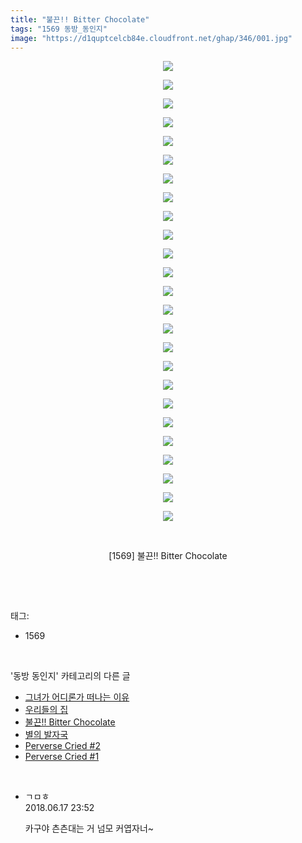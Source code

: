 ```yaml
---
title: "불끈!! Bitter Chocolate"
tags: "1569 동방_동인지"
image: "https://d1quptcelcb84e.cloudfront.net/ghap/346/001.jpg"
---
```

<div class="article">
<p style="text-align: center; clear: none; float: none;"><img src="{{ site.imgserver8 }}/ghap/346/001.jpg"/></p>
<p style="text-align: center; clear: none; float: none;"><img src="{{ site.imgserver8 }}/ghap/346/002.jpg"/></p>
<p style="text-align: center; clear: none; float: none;"><img src="{{ site.imgserver8 }}/ghap/346/003.jpg"/></p>
<p style="text-align: center; clear: none; float: none;"><img src="{{ site.imgserver8 }}/ghap/346/004.jpg"/></p>
<p style="text-align: center; clear: none; float: none;"><img src="{{ site.imgserver8 }}/ghap/346/005.jpg"/></p>
<p style="text-align: center; clear: none; float: none;"><img src="{{ site.imgserver8 }}/ghap/346/006.jpg"/></p>
<p style="text-align: center; clear: none; float: none;"><img src="{{ site.imgserver8 }}/ghap/346/007.jpg"/></p>
<p style="text-align: center; clear: none; float: none;"><img src="{{ site.imgserver8 }}/ghap/346/008.jpg"/></p>
<p style="text-align: center; clear: none; float: none;"><img src="{{ site.imgserver8 }}/ghap/346/009.jpg"/></p>
<p style="text-align: center; clear: none; float: none;"><img src="{{ site.imgserver8 }}/ghap/346/010.jpg"/></p>
<p style="text-align: center; clear: none; float: none;"><img src="{{ site.imgserver8 }}/ghap/346/011.jpg"/></p>
<p style="text-align: center; clear: none; float: none;"><img src="{{ site.imgserver8 }}/ghap/346/012.jpg"/></p>
<p style="text-align: center; clear: none; float: none;"><img src="{{ site.imgserver8 }}/ghap/346/013.jpg"/></p>
<p style="text-align: center; clear: none; float: none;"><img src="{{ site.imgserver8 }}/ghap/346/014.jpg"/></p>
<p style="text-align: center; clear: none; float: none;"><img src="{{ site.imgserver8 }}/ghap/346/015.jpg"/></p>
<p style="text-align: center; clear: none; float: none;"><img src="{{ site.imgserver8 }}/ghap/346/016.jpg"/></p>
<p style="text-align: center; clear: none; float: none;"><img src="{{ site.imgserver8 }}/ghap/346/017.jpg"/></p>
<p style="text-align: center; clear: none; float: none;"><img src="{{ site.imgserver8 }}/ghap/346/018.jpg"/></p>
<p style="text-align: center; clear: none; float: none;"><img src="{{ site.imgserver8 }}/ghap/346/019.jpg"/></p>
<p style="text-align: center; clear: none; float: none;"><img src="{{ site.imgserver8 }}/ghap/346/020.jpg"/></p>
<p style="text-align: center; clear: none; float: none;"><img src="{{ site.imgserver8 }}/ghap/346/021.jpg"/></p>
<p style="text-align: center; clear: none; float: none;"><img src="{{ site.imgserver8 }}/ghap/346/022.jpg"/></p>
<p style="text-align: center; clear: none; float: none;"><img src="{{ site.imgserver8 }}/ghap/346/023.jpg"/></p>
<p style="text-align: center; clear: none; float: none;"><img src="{{ site.imgserver8 }}/ghap/346/024.jpg"/></p>
<p style="text-align: center; clear: none; float: none;"><img src="{{ site.imgserver8 }}/ghap/346/025.jpg"/></p>
<p style="text-align: center; clear: none; float: none;"><br/></p>
<p style="text-align: center; clear: none; float: none;">[1569] 불끈!! Bitter Chocolate</p>
<p style="text-align: center; clear: none; float: none;"><br/></p>
</div><br/>
<div class="tagTrail">
<p>태그: </p>
<ul>
<li>1569</li>
</ul>
</div><br/>
<div class="another">
<p>'동방 동인지' 카테고리의 다른 글</p>
<ul>
<li><a href="/ghap_349">그녀가 어디론가 떠나는 이유</a></li>
<li><a href="/ghap_347">우리들의 집</a></li>
<li><a href="/ghap_346">불끈!! Bitter Chocolate</a></li>
<li><a href="/ghap_345">별의 발자국</a></li>
<li><a href="/ghap_344">Perverse Cried #2</a></li>
<li><a href="/ghap_343">Perverse Cried #1</a></li>
</ul>
</div><br/>
<div class="cb_module cb_fluid">
<div class="cb_wrt cb_profile">
<div class="comment">
<ul>
<li class="cb_thumb_off" id="comment15271976">
<div class="cb_comment_area">
<div class="cb_info_area">
<div class="cb_section">
<span class="cb_nick_name">ㄱㅁㅎ</span>
</div>
<div class="cb_section">
<span class="cb_date">2018.06.17 23:52 </span>
</div>
</div>
<div class="cb_dsc_comment">
<p class="cb_dsc">
											카구야 츤츤대는 거 넘모 커엽자너~
										</p>
</div>
</div></li>
</ul>
</div>
</div><!-- commentList close -->
</div><br/>

